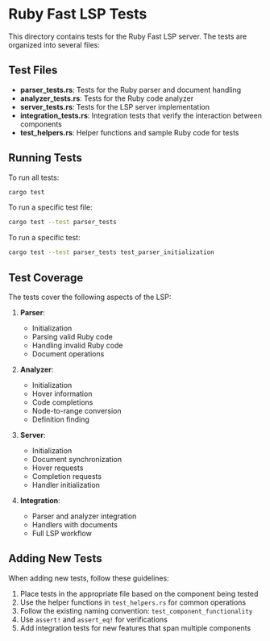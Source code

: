 # Ruby Fast LSP Tests

This directory contains tests for the Ruby Fast LSP server. The tests are organized into several files:

## Test Files

- **parser_tests.rs**: Tests for the Ruby parser and document handling
- **analyzer_tests.rs**: Tests for the Ruby code analyzer
- **server_tests.rs**: Tests for the LSP server implementation
- **integration_tests.rs**: Integration tests that verify the interaction between components
- **test_helpers.rs**: Helper functions and sample Ruby code for tests

## Running Tests

To run all tests:

```bash
cargo test
```

To run a specific test file:

```bash
cargo test --test parser_tests
```

To run a specific test:

```bash
cargo test --test parser_tests test_parser_initialization
```

## Test Coverage

The tests cover the following aspects of the LSP:

1. **Parser**:
   - Initialization
   - Parsing valid Ruby code
   - Handling invalid Ruby code
   - Document operations

2. **Analyzer**:
   - Initialization
   - Hover information
   - Code completions
   - Node-to-range conversion
   - Definition finding

3. **Server**:
   - Initialization
   - Document synchronization
   - Hover requests
   - Completion requests
   - Handler initialization

4. **Integration**:
   - Parser and analyzer integration
   - Handlers with documents
   - Full LSP workflow

## Adding New Tests

When adding new tests, follow these guidelines:

1. Place tests in the appropriate file based on the component being tested
2. Use the helper functions in `test_helpers.rs` for common operations
3. Follow the existing naming convention: `test_component_functionality`
4. Use `assert!` and `assert_eq!` for verifications
5. Add integration tests for new features that span multiple components
